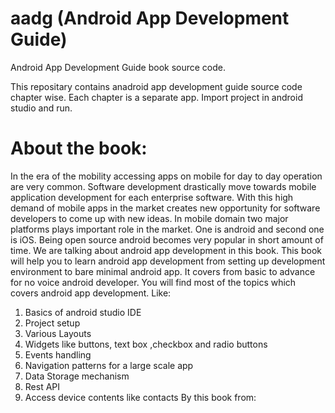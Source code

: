 # aadg (Android App Development Guide)
Android App Development Guide book source code.


This repositary contains anadroid app development guide source code chapter wise.
Each chapter is a separate app. Import project in android studio and run.

# About the book:

In the era of the mobility accessing apps on mobile for day to day operation are very common. Software development drastically move towards mobile application development for each enterprise software. With this high demand of mobile apps in the market creates new opportunity for software developers to come up with new ideas. In mobile domain two major platforms plays important role in the market. One is android and second one is iOS. Being open source android becomes very popular in short amount of time. We are talking about android app development in this book. This book will help you to learn android app development from setting up development environment to bare minimal android app. It covers from basic to advance for no voice android developer. You will find most of the topics which covers android app development. Like:

1. Basics of android studio IDE
2. Project setup
3. Various Layouts
4. Widgets like buttons, text box ,checkbox and radio buttons
5. Events handling
6. Navigation patterns for a large scale app
7. Data Storage mechanism
8. Rest API
9. Access device contents like contacts
By this book from:

